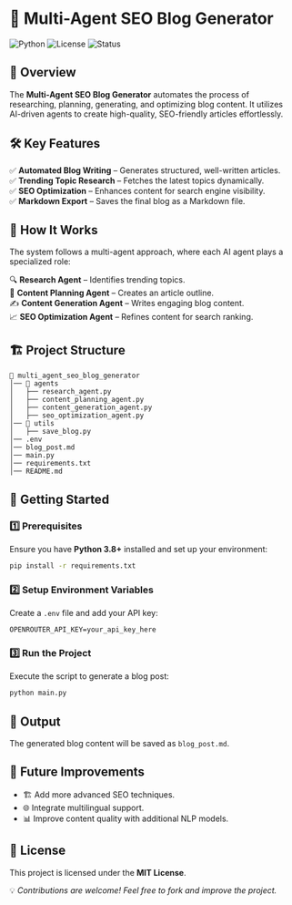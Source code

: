 # 🚀 Multi-Agent SEO Blog Generator

![Python](https://img.shields.io/badge/Python-3.8%2B-blue) ![License](https://img.shields.io/badge/License-MIT-green) ![Status](https://img.shields.io/badge/Status-Active-brightgreen)

## 📌 Overview
The **Multi-Agent SEO Blog Generator** automates the process of researching, planning, generating, and optimizing blog content. It utilizes AI-driven agents to create high-quality, SEO-friendly articles effortlessly.

## 🛠️ Key Features
✅ **Automated Blog Writing** – Generates structured, well-written articles.  
✅ **Trending Topic Research** – Fetches the latest topics dynamically.  
✅ **SEO Optimization** – Enhances content for search engine visibility.  
✅ **Markdown Export** – Saves the final blog as a Markdown file.

## 🧠 How It Works
The system follows a multi-agent approach, where each AI agent plays a specialized role:

🔍 **Research Agent** – Identifies trending topics.  
📝 **Content Planning Agent** – Creates an article outline.  
✍️ **Content Generation Agent** – Writes engaging blog content.  
📈 **SEO Optimization Agent** – Refines content for search ranking.

## 🏗️ Project Structure
```
📂 multi_agent_seo_blog_generator
│── 📂 agents
│   ├── research_agent.py
│   ├── content_planning_agent.py
│   ├── content_generation_agent.py
│   ├── seo_optimization_agent.py
│── 📂 utils
│   ├── save_blog.py
│── .env
│── blog_post.md
│── main.py
│── requirements.txt
│── README.md
```

## 🚀 Getting Started
### 1️⃣ Prerequisites
Ensure you have **Python 3.8+** installed and set up your environment:
```sh
pip install -r requirements.txt
```

### 2️⃣ Setup Environment Variables
Create a `.env` file and add your API key:
```
OPENROUTER_API_KEY=your_api_key_here
```

### 3️⃣ Run the Project
Execute the script to generate a blog post:
```sh
python main.py
```

## 📂 Output
The generated blog content will be saved as `blog_post.md`.

## 🎯 Future Improvements
- 🏗️ Add more advanced SEO techniques.
- 🌐 Integrate multilingual support.
- 📊 Improve content quality with additional NLP models.

## 📜 License
This project is licensed under the **MIT License**.

💡 *Contributions are welcome! Feel free to fork and improve the project.*

